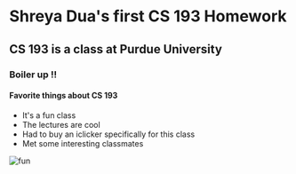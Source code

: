 
# Shreya Dua's first CS 193 Homework
## CS 193 is a class at Purdue University 
### Boiler up !!

#### Favorite things about CS 193
- It's a fun class
- The lectures are cool
- Had to buy an iclicker specifically for this class 
- Met some interesting classmates

<link href="https://www.reddit.com/r/Purdue/" rel="learn more about purdue"> 
<img src="https://i.imgur.com/nBvAT6V.jpg" alt="fun">

